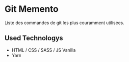 # Git Memento

Liste des commandes de git les plus couramment utilisées.

## Used Technologys
- HTML / CSS / SASS / JS Vanilla
- Yarn 